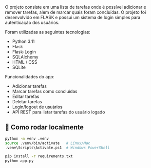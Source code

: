 O projeto consiste em uma lista de tarefas onde é possível adicionar 
e remover tarefas, alem de marcar quais foram concluídas.
O projeto foi desenvolvido em FLASK e possui um sistema de login simples para autenticação dos usuários.

Foram utilizadas as seguintes tecnologias:
- Python 3.11
- Flask
- Flask-Login
- SQLAlchemy
- HTML / CSS
- SQLite

Funcionalidades do app:
- Adicionar tarefas
- Marcar tarefas como concluídas
- Editar tarefas
- Deletar tarefas
- Login/logout de usuários
- API REST para listar tarefas do usuário logado

## 🚀 Como rodar localmente

```bash
python -m venv .venv
source .venv/bin/activate   # Linux/Mac
.venv\Scripts\Activate.ps1  # Windows PowerShell

pip install -r requirements.txt
python app.py
